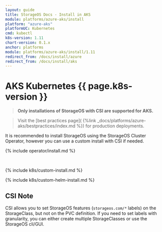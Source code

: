 ```yaml
---
layout: guide
title: StorageOS Docs - Install in AKS
module: platforms/azure-aks/install
platform: "azure-aks"
platformUC: Kubernetes
cmd: kubectl
k8s-version: 1.11
chart-version: 0.1.x
anchor: platforms
module: platforms/azure-aks/install/1.11
redirect_from: /docs/install/azure
redirect_from: /docs/install/aks
---
```


# AKS Kubernetes {{ page.k8s-version }}

> __Only installations of StorageOS with CSI are supported for AKS.__

> Visit the [best practices page](
> {%link _docs/platforms/azure-aks/bestpractices/index.md %}) for production
> deployments.

It is recommended to install StorageOS using the StorageOS Cluster Operator,
however you can use a custom install with CSI if needed.

{% include operator/install.md %}

&nbsp;

{% include k8s/custom-install.md %}

{% include k8s/custom-helm-install.md %}

## CSI Note

CSI allows you to set StorageOS features (`storageos.com/*` labels) on the
StorageClass, but not on the PVC definition. If you need to set labels with
granularity, you can either create multiple StorageClasses or use the StorageOS
cli/GUI.

